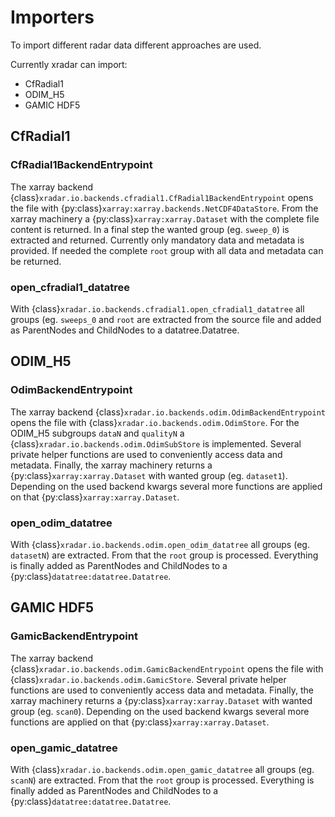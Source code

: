 # Importers

To import different radar data different approaches are used.

Currently xradar can import:

- CfRadial1
- ODIM_H5
- GAMIC HDF5

## CfRadial1

### CfRadial1BackendEntrypoint

The xarray backend {class}`xradar.io.backends.cfradial1.CfRadial1BackendEntrypoint`
opens the file with {py:class}`xarray:xarray.backends.NetCDF4DataStore`. From the
xarray machinery a {py:class}`xarray:xarray.Dataset` with the complete file content is
returned. In a final step the wanted group (eg. ``sweep_0``) is extracted and returned.
Currently only mandatory data and metadata is provided. If needed the complete ``root``
group with all data and metadata can be returned.

### open_cfradial1_datatree

With {class}`xradar.io.backends.cfradial1.open_cfradial1_datatree` all groups (eg.
``sweeps_0`` and ``root`` are extracted from the source file and added as ParentNodes
and ChildNodes to a datatree.Datatree.

## ODIM_H5

### OdimBackendEntrypoint

The xarray backend {class}`xradar.io.backends.odim.OdimBackendEntrypoint`
opens the file with {class}`xradar.io.backends.odim.OdimStore`. For the ODIM_H5
subgroups ``dataN`` and ``qualityN`` a {class}`xradar.io.backends.odim.OdimSubStore` is
implemented. Several private helper functions are used to conveniently access data and
metadata. Finally, the xarray machinery returns a {py:class}`xarray:xarray.Dataset`
with wanted group (eg. ``dataset1``). Depending on the used backend kwargs several
more functions are applied on that {py:class}`xarray:xarray.Dataset`.

### open_odim_datatree

With {class}`xradar.io.backends.odim.open_odim_datatree` all groups (eg. ``datasetN``)
are extracted. From that the ``root`` group is processed. Everything is finally added as
ParentNodes and ChildNodes to a {py:class}`datatree:datatree.Datatree`.


## GAMIC HDF5

### GamicBackendEntrypoint

The xarray backend {class}`xradar.io.backends.odim.GamicBackendEntrypoint`
opens the file with {class}`xradar.io.backends.odim.GamicStore`. Several private helper functions are used to conveniently access data and
metadata. Finally, the xarray machinery returns a {py:class}`xarray:xarray.Dataset`
with wanted group (eg. ``scan0``). Depending on the used backend kwargs several
more functions are applied on that {py:class}`xarray:xarray.Dataset`.

### open_gamic_datatree

With {class}`xradar.io.backends.odim.open_gamic_datatree` all groups (eg. ``scanN``)
are extracted. From that the ``root`` group is processed. Everything is finally added as
ParentNodes and ChildNodes to a {py:class}`datatree:datatree.Datatree`.
